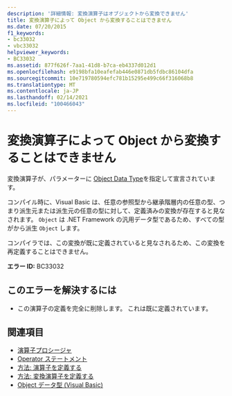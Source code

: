 ```yaml
---
description: '詳細情報: 変換演算子はオブジェクトから変換できません'
title: 変換演算子によって Object から変換することはできません
ms.date: 07/20/2015
f1_keywords:
- bc33032
- vbc33032
helpviewer_keywords:
- BC33032
ms.assetid: 877f626f-7aa1-41d8-b7ca-eb4337d012d1
ms.openlocfilehash: e9198bfa10eafefab446e0871db5fdbc86104dfa
ms.sourcegitcommit: 10e719780594efc781b15295e499c66f316068b8
ms.translationtype: MT
ms.contentlocale: ja-JP
ms.lasthandoff: 02/14/2021
ms.locfileid: "100466043"
---
```

# <a name="conversion-operators-cannot-convert-from-object"></a>変換演算子によって Object から変換することはできません

変換演算子が、パラメーターに [Object Data Type](../language-reference/data-types/object-data-type.md)を指定して宣言されています。  
  
 コンパイル時に、Visual Basic は、任意の参照型から継承階層内の任意の型、つまり派生元または派生元の任意の型に対して、定義済みの変換が存在すると見なされます。 `Object` は .NET Framework の汎用データ型であるため、すべての型がから派生 `Object` します。  
  
 コンパイラでは、この変換が既に定義されていると見なされるため、この変換を再定義することはできません。  
  
 **エラー ID:** BC33032  
  
## <a name="to-correct-this-error"></a>このエラーを解決するには  
  
- この演算子の定義を完全に削除します。 これは既に定義されています。  
  
## <a name="see-also"></a>関連項目

- [演算子プロシージャ](../programming-guide/language-features/procedures/operator-procedures.md)
- [Operator ステートメント](../language-reference/statements/operator-statement.md)
- [方法: 演算子を定義する](../programming-guide/language-features/procedures/how-to-define-an-operator.md)
- [方法: 変換演算子を定義する](../programming-guide/language-features/procedures/how-to-define-a-conversion-operator.md)
- [Object データ型 (Visual Basic)](../language-reference/data-types/object-data-type.md)
